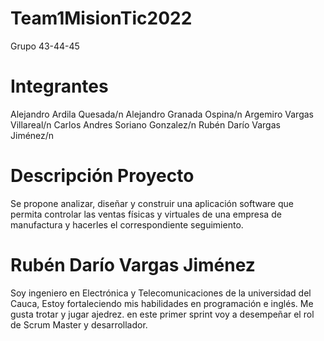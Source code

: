 # Team1MisionTic2022

Grupo 43-44-45

# Integrantes

Alejandro Ardila Quesada/n
Alejandro Granada Ospina/n
Argemiro Vargas Villareal/n
Carlos Andres Soriano Gonzalez/n
Rubén Darío Vargas Jiménez/n


# Descripción Proyecto 
Se propone analizar, diseñar y construir una aplicación software que permita controlar las ventas físicas y virtuales de una empresa de manufactura y hacerles el correspondiente seguimiento.

# Rubén Darío Vargas Jiménez 

Soy ingeniero en Electrónica y Telecomunicaciones de la universidad del Cauca, Estoy fortaleciendo mis habilidades en programación e inglés. Me gusta trotar y jugar ajedrez. 
en este primer sprint voy a desempeñar el rol de Scrum Master y desarrollador.